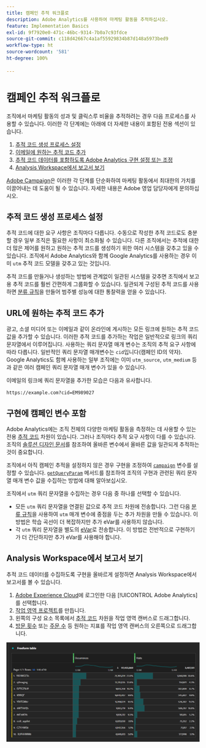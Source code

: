 ```yaml
---
title: 캠페인 추적 워크플로
description: Adobe Analytics를 사용하여 마케팅 활동을 추적하십시오.
feature: Implementation Basics
exl-id: 9f7920e0-471c-46bc-9314-7b0a7c93fdce
source-git-commit: c118d42667c4a1af55929834b87d148a5973bed9
workflow-type: ht
source-wordcount: '581'
ht-degree: 100%

---
```


# 캠페인 추적 워크플로

조직에서 마케팅 활동의 성과 및 클릭스루 비율을 추적하려는 경우 다음 프로세스를 사용할 수 있습니다. 이러한 각 단계에는 아래에 더 자세한 내용이 포함된 전용 섹션이 있습니다.

1. [추적 코드 생성 프로세스 설정](#establish-a-tracking-code-generation-process)
1. [이메일에 원하는 추적 코드 추가](#add-the-desired-tracking-code-to-the-email)
1. [추적 코드 데이터를 포함하도록 Adobe Analytics 구현 설정 또는 조정](#include-campaign-variables-in-your-implementation)
1. [Analysis Workspace에서 보고서 보기](#view-the-reports-in-analysis-workspace)

[Adobe Campaign](https://business.adobe.com/products/campaign/adobe-campaign.html)은 이러한 각 단계를 단순화하여 마케팅 활동에서 최대한의 가치를 이끌어내는 데 도움이 될 수 있습니다. 자세한 내용은 Adobe 영업 담당자에게 문의하십시오.

## 추적 코드 생성 프로세스 설정

추적 코드에 대한 요구 사항은 조직마다 다릅니다. 수동으로 작성한 추적 코드로도 충분할 경우 일부 조직은 필요한 사항이 최소화될 수 있습니다. 다른 조직에서는 추적에 대한 더 많은 제어를 원하고 원하는 추적 코드를 생성하기 위한 여러 시스템을 갖추고 있을 수 있습니다. 조직에서 Adobe Analytics와 함께 Google Analytics를 사용하는 경우 이미 `utm` 추적 코드 모델을 갖추고 있는 것입니다.

추적 코드를 만들거나 생성하는 방법에 관계없이 일관된 시스템을 갖추면 조직에서 보고용 추적 코드를 훨씬 간편하게 그룹화할 수 있습니다. 일관되게 구성된 추적 코드를 사용하면 [분류 규칙](/help/components/classifications/crb/classification-rule-builder.md)을 만들어 범주별 성능에 대한 통찰력을 얻을 수 있습니다.

## URL에 원하는 추적 코드 추가

광고, 소셜 미디어 또는 이메일과 같이 온라인에 게시하는 모든 링크에 원하는 추적 코드 값을 추가할 수 있습니다. 이러한 추적 코드를 추가하는 작업은 일반적으로 링크의 쿼리 문자열에서 이루어집니다. 사용하는 쿼리 문자열 매개 변수는 조직의 추적 요구 사항에 따라 다릅니다. 일반적인 쿼리 문자열 매개변수는 `cid`입니다(캠페인 ID의 약자). Google Analytics도 함께 사용하는 일부 조직에는 이미 `utm_source`, `utm_medium` 등과 같은 여러 캠페인 쿼리 문자열 매개 변수가 있을 수 있습니다.

이메일의 링크에 쿼리 문자열을 추가한 모습은 다음과 유사합니다.

```text
https://example.com?cid=EM989027
```

## 구현에 캠페인 변수 포함

Adobe Analytics에는 조직 전체의 다양한 마케팅 활동을 측정하는 데 사용할 수 있는 전용 [추적 코드](/help/components/dimensions/tracking-code.md) 차원이 있습니다. 그러나 조직마다 추적 요구 사항이 다를 수 있습니다. 조직의 [솔루션 디자인 문서](../prepare/solution-design.md)를 참조하여 올바른 변수에서 올바른 값을 일관되게 추적하는 것이 중요합니다.

조직에서 아직 캠페인 추적을 설정하지 않은 경우 구현을 조정하여 [`campaign`](/help/implement/vars/page-vars/campaign.md) 변수를 설정할 수 있습니다. [`getQueryParam`](/help/implement/vars/plugins/getqueryparam.md) 메서드를 참조하여 조직의 구현과 관련된 쿼리 문자열 매개 변수 값을 수집하는 방법에 대해 알아보십시오.

조직에서 `utm` 쿼리 문자열을 수집하는 경우 다음 중 하나를 선택할 수 있습니다.

* 모든 `utm` 쿼리 문자열을 연결된 값으로 추적 코드 차원에 전송합니다. 그런 다음 [분류 규칙](/help/components/classifications/crb/classification-rule-builder.md)을 사용하여 `utm` 매개 변수에 중점을 두는 추가 차원을 만들 수 있습니다. 이 방법은 학습 곡선이 더 복잡하지만 추가 eVar를 사용하지 않습니다.
* 각 `utm` 쿼리 문자열을 별도의 [eVar](/help/components/dimensions/evar.md)로 전송합니다. 이 방법은 전반적으로 구현하기가 더 간단하지만 추가 eVar를 사용해야 합니다.

## Analysis Workspace에서 보고서 보기

추적 코드 데이터를 수집하도록 구현을 올바르게 설정하면 Analysis Workspace에서 보고서를 볼 수 있습니다.

1. [Adobe Experience Cloud](https://experience.adobe.com)에 로그인한 다음 [!UICONTROL Adobe Analytics]를 선택합니다.
1. [작업 영역 프로젝트](/help/analyze/analysis-workspace/build-workspace-project/freeform-overview.md)를 만듭니다.
1. 왼쪽의 구성 요소 목록에서 [추적 코드](/help/components/dimensions/tracking-code.md) 차원을 작업 영역 캔버스로 드래그합니다.
1. [방문 횟수](/help/components/metrics/visits.md) 또는 [주문 수](/help/components/metrics/orders.md) 등 원하는 지표를 작업 영역 캔버스의 오른쪽으로 드래그합니다.

![캠페인 추적 보고서](../assets/campaign-tracking-report.png)
